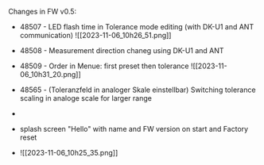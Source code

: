 
Changes in FW v0.5:

- 48507 - LED flash time in Tolerance mode editing (with DK-U1 and ANT communication)
![[2023-11-06_10h26_51.png]]
- 48508 - Measurement direction chaneg using DK-U1 and ANT

- 48509 - Order in Menue: first preset then tolerance
![[2023-11-06_10h31_20.png]]
- 48565 - (Toleranzfeld in analoger Skale einstellbar) Switching tolerance scaling in analoge scale for larger range 
- 
- splash screen "Hello" with name and FW version on start and Factory reset
- ![[2023-11-06_10h25_35.png]]